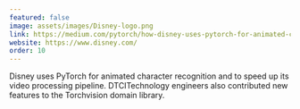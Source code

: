 ```yaml
---
featured: false
image: assets/images/Disney-logo.png
link: https://medium.com/pytorch/how-disney-uses-pytorch-for-animated-character-recognition-a1722a182627
website: https://www.disney.com/
order: 10
---
```


 Disney uses PyTorch for animated character recognition and to speed up its video processing pipeline. DTCITechnology engineers also contributed new features to the Torchvision domain library.
